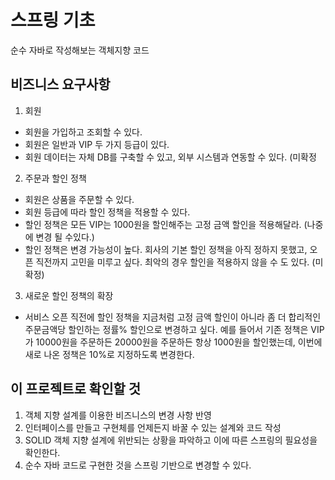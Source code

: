 # 스프링 기초
순수 자바로 작성해보는 객체지향 코드

## 비즈니스 요구사항

1. 회원
  - 회원을 가입하고 조회할 수 있다.
  - 회원은 일반과 VIP 두 가지 등급이 있다.
  - 회원 데이터는 자체 DB를 구축할 수 있고, 외부 시스템과 연동할 수 있다. (미확정
2. 주문과 할인 정책
  - 회원은 상품을 주문할 수 있다.
  - 회원 등급에 따라 할인 정책을 적용할 수 있다.
  - 할인 정책은 모든 VIP는 1000원을 할인해주는 고정 금액 할인을 적용해달라. (나중에 변경 될 수있다.)
  - 할인 정책은 변경 가능성이 높다. 회사의 기본 할인 정책을 아직 정하지 못했고, 오픈 직전까지 고민을 미루고 싶다. 최악의 경우 할인을 적용하지 않을 수 도 있다. (미확정)
3. 새로운 할인 정책의 확장
  - 서비스 오픈 직전에 할인 정책을 지금처럼 고정 금액 할인이 아니라 좀 더 합리적인 주문금액당 할인하는 정률% 할인으로 변경하고 싶다. 
  예를 들어서 기존 정책은 VIP가 10000원을 주문하든 20000원을 주문하든 항상 1000원을 할인했는데, 이번에 새로 나온 정책은 10%로 지정하도록 변경한다.
  
## 이 프로젝트로 확인할 것

1. 객체 지향 설계를 이용한 비즈니스의 변경 사항 반영
2. 인터페이스를 만들고 구현체를 언제든지 바꿀 수 있는 설계와 코드 작성
3. SOLID 객체 지향 설계에 위반되는 상황을 파악하고 이에 따른 스프링의 필요성을 확인한다.  
4. 순수 자바 코드로 구현한 것을 스프링 기반으로 변경할 수 있다.
